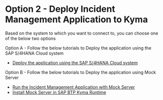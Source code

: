 # Option 2 - Deploy Incident Management Application to Kyma

Based on the system to which you want to connect to, you can choose one of the below two options

Option A - Follow the below tutorials to Deploy the application using the SAP S/4HANA Cloud system
   - [Deploy the application using the SAP S/4HANA Cloud system ](./deploy-app-to-kyma.md)

Option B - Follow the below tutorials to Deploy the application using Mock Server
   - [Run the Incident Management Application with Mock Server](./deploy-app-to-kyma.md)
   - [Install Mock Server in SAP BTP Kyma Runtime](./install-mock-server-kyma.md)
   
